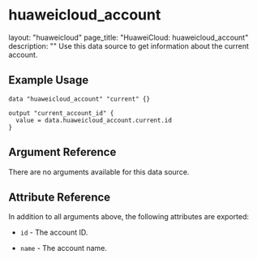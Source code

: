 # huaweicloud_account

layout: "huaweicloud"
page_title: "HuaweiCloud: huaweicloud_account"
description: ""
Use this data source to get information about the current account.

## Example Usage

```hcl
data "huaweicloud_account" "current" {}

output "current_account_id" {
  value = data.huaweicloud_account.current.id
}
```

## Argument Reference

There are no arguments available for this data source.

## Attribute Reference

In addition to all arguments above, the following attributes are exported:

* `id` - The account ID.

* `name` - The account name.
